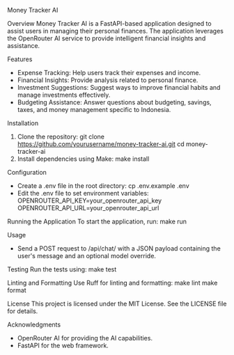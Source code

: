 Money Tracker AI

Overview
Money Tracker AI is a FastAPI-based application designed to assist users in managing their personal finances. The application leverages the OpenRouter AI service to provide intelligent financial insights and assistance.

Features
- Expense Tracking: Help users track their expenses and income.
- Financial Insights: Provide analysis related to personal finance.
- Investment Suggestions: Suggest ways to improve financial habits and manage investments effectively.
- Budgeting Assistance: Answer questions about budgeting, savings, taxes, and money management specific to Indonesia.

Installation
1. Clone the repository:
   git clone https://github.com/yourusername/money-tracker-ai.git
   cd money-tracker-ai
2. Install dependencies using Make:
   make install

Configuration
- Create a .env file in the root directory:
   cp .env.example .env
- Edit the .env file to set environment variables:
   OPENROUTER_API_KEY=your_openrouter_api_key
   OPENROUTER_API_URL=your_openrouter_api_url

Running the Application
To start the application, run:
   make run

Usage
- Send a POST request to /api/chat/ with a JSON payload containing the user's message and an optional model override.

Testing
Run the tests using:
   make test

Linting and Formatting
Use Ruff for linting and formatting:
   make lint
   make format

License
This project is licensed under the MIT License. See the LICENSE file for details.

Acknowledgments
- OpenRouter AI for providing the AI capabilities.
- FastAPI for the web framework.